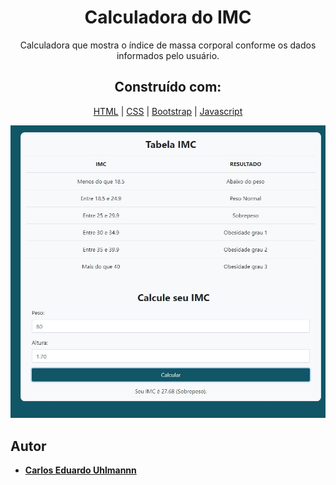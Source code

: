 <h1 align="center">
  Calculadora do IMC
</h1>

<p align="center">
  Calculadora que mostra o índice de massa corporal conforme os dados informados pelo usuário. 
</p>

<h2 align="center">
 Construído com:   
</h2>
 
<div align="center">
  
[HTML](https://www.w3schools.com/html/default.asp) | [CSS](https://www.w3schools.com/css/) | [Bootstrap](https://getbootstrap.com/) | [Javascript](https://developer.mozilla.org/pt-BR/docs/Aprender/Getting_started_with_the_web/JavaScript_basico)
  
</div>
 
 <p align="center">
  <img alt="Gerador de loterias" src="https://github.com/carlosuhlmann/calculadora_imc/blob/master/calc.jpg">
 </p>
 
 ## Autor

* **[Carlos Eduardo Uhlmannn](https://github.com/carlosuhlmann)**




















